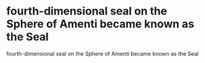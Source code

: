 # fourth-dimensional seal on the Sphere of Amenti became known as the Seal

fourth-dimensional seal on the Sphere of Amenti became known as the Seal